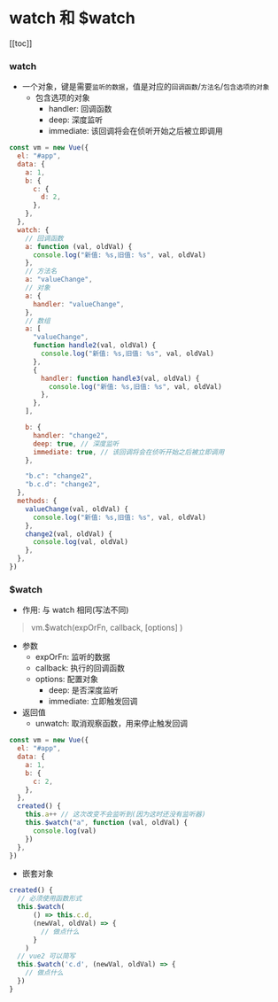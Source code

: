 # watch 和 $watch

[[toc]]

### watch

- 一个对象，键是需要`监听的数据`，值是对应的`回调函数`/`方法名`/`包含选项的对象`
  - 包含选项的对象
    - handler: 回调函数
    - deep: 深度监听
    - immediate: 该回调将会在侦听开始之后被立即调用

```js
const vm = new Vue({
  el: "#app",
  data: {
    a: 1,
    b: {
      c: {
        d: 2,
      },
    },
  },
  watch: {
    // 回调函数
    a: function (val, oldVal) {
      console.log("新值: %s,旧值: %s", val, oldVal)
    },
    // 方法名
    a: "valueChange",
    // 对象
    a: {
      handler: "valueChange",
    },
    // 数组
    a: [
      "valueChange",
      function handle2(val, oldVal) {
        console.log("新值: %s,旧值: %s", val, oldVal)
      },
      {
        handler: function handle3(val, oldVal) {
          console.log("新值: %s,旧值: %s", val, oldVal)
        },
      },
    ],

    b: {
      handler: "change2",
      deep: true, // 深度监听
      immediate: true, // 该回调将会在侦听开始之后被立即调用
    },

    "b.c": "change2",
    "b.c.d": "change2",
  },
  methods: {
    valueChange(val, oldVal) {
      console.log("新值: %s,旧值: %s", val, oldVal)
    },
    change2(val, oldVal) {
      console.log(val, oldVal)
    },
  },
})
```

### $watch

- 作用: 与 watch 相同(写法不同)

> vm.$watch(expOrFn, callback, [options] )

- 参数
  - expOrFn: 监听的数据
  - callback: 执行的回调函数
  - options: 配置对象
    - deep: 是否深度监听
    - immediate: 立即触发回调
- 返回值
  - unwatch: 取消观察函数，用来停止触发回调

```js
const vm = new Vue({
  el: "#app",
  data: {
    a: 1,
    b: {
      c: 2,
    },
  },
  created() {
    this.a++ // 这次改变不会监听到(因为这时还没有监听器)
    this.$watch("a", function (val, oldVal) {
      console.log(val)
    })
  },
})
```

- 嵌套对象

```js
created() {
  // 必须使用函数形式
  this.$watch(
      () => this.c.d,
      (newVal, oldVal) => {
        // 做点什么
      }
    )
  // vue2 可以简写
  this.$watch('c.d', (newVal, oldVal) => {
    // 做点什么
  })
}
```

